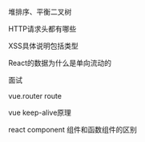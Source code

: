 

堆排序、平衡二叉树

HTTP请求头都有哪些

XSS具体说明包括类型

React的数据为什么是单向流动的







面试



vue.router route

vue keep-alive原理

react component 组件和函数组件的区别

